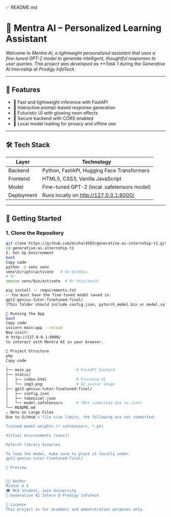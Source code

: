 ✅ README.md

# 🧠 Mentra AI – Personalized Learning Assistant

Welcome to _Mentra AI, a lightweight personalized assistant that uses a fine-tuned GPT-2 model to generate intelligent, thoughtful responses to user queries. This project was developed as \*\*Task 1_ during the _Generative AI Internship at Prodigy InfoTech_.

---

## 🌟 Features

- 🚀 Fast and lightweight inference with FastAPI
- 💬 Interactive prompt-based response generation
- 🎨 Futuristic UI with glowing neon effects
- 🔐 Secure backend with CORS enabled
- 🧠 Local model loading for privacy and offline use

---

## 🛠 Tech Stack

| Layer      | Technology                                  |
| ---------- | ------------------------------------------- |
| Backend    | Python, FastAPI, Hugging Face Transformers  |
| Frontend   | HTML5, CSS3, Vanilla JavaScript             |
| Model      | Fine-tuned GPT-2 (local .safetensors model) |
| Deployment | Runs locally on http://127.0.0.1:8000/      |

---

## 🚀 Getting Started

### 1. Clone the Repository

```bash
git clone https://github.com/mishal4583/generative-ai-internship-t1.git
cd generative-ai-internship-t1
2. Set Up Environment
bash
Copy code
python -m venv venv
venv\Scripts\activate   # On Windows
# Or
source venv/bin/activate  # On Unix/macOS

pip install -r requirements.txt
✅ You must have the fine-tuned model saved in:
gpt2-genius-tutor-finetuned-final/
(This folder should include config.json, pytorch_model.bin or model.safetensors, tokenizer files, etc.)

🧪 Running the App
bash
Copy code
uvicorn main:app --reload
Now visit:
🌐 http://127.0.0.1:8000/
to interact with Mentra AI in your browser.

📁 Project Structure
php
Copy code
.
├── main.py                    # FastAPI backend
├── static/
│   ├── index.html             # Frontend UI
│   └── img3.png               # AI avatar image
├── gpt2-genius-tutor-finetuned-final/
│   ├── config.json
│   ├── tokenizer.json
│   └── model.safetensors      # (Not committed due to size)
└── README.md
⚠ Note on Large Files
Due to GitHub's file size limits, the following are not committed:

Trained model weights (*.safetensors, *.pt)

Virtual environments (venv/)

PyTorch library binaries

To load the model, make sure to place it locally under:
gpt2-genius-tutor-finetuned-final/

📸 Preview


👨‍💻 Author
Mishal K S
🎓 MCA Student, Jain University
💼 Generative AI Intern @ Prodigy InfoTech

📜 License
This project is for academic and demonstration purposes only.


```
